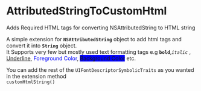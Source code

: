 # AttributedStringToCustomHtml
<p>Adds Required HTML tags for converting NSAttributedString to HTML string</p>

<p>A simple extension for <code><b>NSAttributedString</b></code> object to add html tags and convert it into <code><b>String</b></code> object. </br>It Supports very few but mostly used text formatting tags e.g
<code><b>bold</b></code>,<code><i>italic</i></code> , <u>Underline</u>, <span style="color:blue">Foreground Color</span>, <span style="background-color:blue">Background Color</span> etc.</p>


<p>You can add the rest of the <code>UIFontDescriptorSymbolicTraits</code> as you wanted in the extension method <code>
customHtmlString()</code></p>
